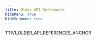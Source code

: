 ```yaml
---
title: Older API References
hideMenu: true
hideSubmenu: true
---
```


TTIVI_OLDER_API_REFERENCES_ANCHOR
